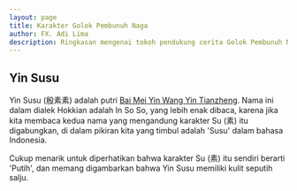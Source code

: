 ```yaml
---
layout: page
title: Karakter Golok Pembunuh Naga
author: FX. Adi Lima
description: Ringkasan mengenai tokoh pendukung cerita Golok Pembunuh Naga - Yin Susu
---
```


## Yin Susu

Yin Susu (殷素素) adalah putri [Bai Mei Yin Wang Yin Tianzheng](yin-tianzheng "Yin Tianzheng adalah Raja Pengawal Hukum Ming Jiao, dan pendiri Tian Yingjiao"). Nama ini dalam dialek Hokkian adalah In So So, yang lebih enak dibaca, karena jika kita
membaca kedua nama yang mengandung karakter Su (素) itu digabungkan, di dalam pikiran kita yang timbul adalah 'Susu' dalam
bahasa Indonesia.

Cukup menarik untuk diperhatikan bahwa karakter Su (素) itu sendiri berarti 'Putih', dan memang digambarkan bahwa Yin Susu
memiliki kulit seputih salju.



